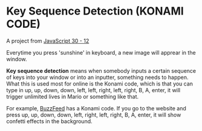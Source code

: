 # Key Sequence Detection (KONAMI CODE)

A project from [JavaScript 30 - 12](https://github.com/wesbos/JavaScript30)

Everytime you press 'sunshine' in keyboard, a new image will apprear in the window.

**Key sequence detection** means when somebody inputs a certain sequence of keys into your window or into an inputter, something needs to happen. What this is used most for online is the Konami code, which is that you can type in up, up, down, down, left, left, right, left, right, B, A, enter, it will trigger unlimited lives in Mario or something like that.

For example, [BuzzFeed](https://www.buzzfeed.com) has a Konami code. If you go to the website and press up, up, down, down, left, right, left, right, B, A, enter, it will show confetti effects in the background.
